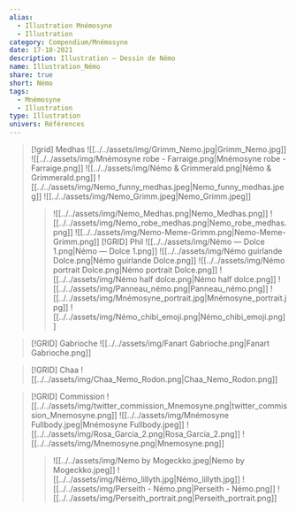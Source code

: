 ```yaml
---
alias:
  - Illustration Mnémosyne
  - Illustration
category: Compendium/Mnémosyne
date: 17-10-2021
description: Illustration — Dessin de Némo
name: Illustration_Némo
share: true
short: Némo
tags:
  - Mnémosyne
  - Illustration
type: Illustration
univers: Références
---
```



> [!grid] Medhas
> ![[../../assets/img/Grimm_Nemo.jpg|Grimm_Nemo.jpg]] ![[../../assets/img/Mnémosyne robe - Farraige.png|Mnémosyne robe - Farraige.png]]
> ![[../../assets/img/Némo & Grimmerald.png|Némo & Grimmerald.png]] ![[../../assets/img/Nemo_funny_medhas.jpeg|Nemo_funny_medhas.jpeg]] ![[../../assets/img/Nemo_Grimm.jpeg|Nemo_Grimm.jpeg]]
> > ![[../../assets/img/Nemo_Medhas.png|Nemo_Medhas.png]] ![[../../assets/img/Nemo_robe_medhas.png|Nemo_robe_medhas.png]]
> > ![[../../assets/img/Nemo-Meme-Grimm.png|Nemo-Meme-Grimm.png]]
> > [!GRID] Phil
> ![[../../assets/img/Némo — Dolce 1.png|Némo — Dolce 1.png]] ![[../../assets/img/Némo guirlande Dolce.png|Némo guirlande Dolce.png]] ![[../../assets/img/Némo portrait Dolce.png|Némo portrait Dolce.png]]
> > ![[../../assets/img/Némo half dolce.png|Némo half dolce.png]] ![[../../assets/img/Panneau_némo.png|Panneau_némo.png]] ![[../../assets/img/Mnémosyne_portrait.jpg|Mnémosyne_portrait.jpg]]
> ![[../../assets/img/Némo_chibi_emoji.png|Némo_chibi_emoji.png]]

> [!GRID] Gabrioche
> ![[../../assets/img/Fanart Gabrioche.png|Fanart Gabrioche.png]]

> [!GRID] Chaa
> ![[../../assets/img/Chaa_Nemo_Rodon.png|Chaa_Nemo_Rodon.png]]


> [!GRID] Commission
> ![[../../assets/img/twitter_commission_Mnemosyne.png|twitter_commission_Mnemosyne.png]] ![[../../assets/img/Mnémosyne Fullbody.jpeg|Mnémosyne Fullbody.jpeg]]
> ![[../../assets/img/Rosa_Garcia_2.png|Rosa_Garcia_2.png]] ![[../../assets/img/Mnemosyne.png|Mnemosyne.png]]
> > ![[../../assets/img/Nemo by Mogeckko.jpeg|Nemo by Mogeckko.jpeg]] ![[../../assets/img/Némo_lillyth.jpg|Némo_lillyth.jpg]]
> ![[../../assets/img/Perseith - Némo.png|Perseith - Némo.png]]
> ![[../../assets/img/Perseith_portrait.png|Perseith_portrait.png]]
